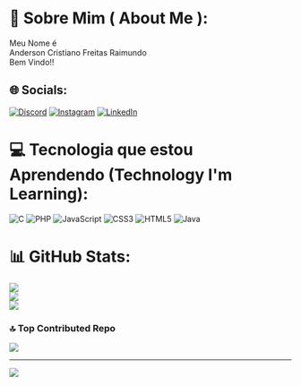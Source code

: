 # 💫 Sobre Mim ( About Me ):
Meu Nome é <br>
Anderson Cristiano Freitas Raimundo<br>Bem Vindo!!


## 🌐 Socials:
[![Discord](https://img.shields.io/badge/Discord-%237289DA.svg?logo=discord&logoColor=white)](https://discord.gg/AndersonCris.Fr) [![Instagram](https://img.shields.io/badge/Instagram-%23E4405F.svg?logo=Instagram&logoColor=white)](https://instagram.com/andercris_fr) [![LinkedIn](https://img.shields.io/badge/LinkedIn-%230077B5.svg?logo=linkedin&logoColor=white)](https://linkedin.com/in/https://www.linkedanderson-cristiano-622bb4303) 

# 💻 Tecnologia que estou Aprendendo (Technology I'm Learning):
![C](https://img.shields.io/badge/c-%2300599C.svg?style=for-the-badge&logo=c&logoColor=white) ![PHP](https://img.shields.io/badge/php-%23777BB4.svg?style=for-the-badge&logo=php&logoColor=white) ![JavaScript](https://img.shields.io/badge/javascript-%23323330.svg?style=for-the-badge&logo=javascript&logoColor=%23F7DF1E) ![CSS3](https://img.shields.io/badge/css3-%231572B6.svg?style=for-the-badge&logo=css3&logoColor=white) ![HTML5](https://img.shields.io/badge/html5-%23E34F26.svg?style=for-the-badge&logo=html5&logoColor=white) ![Java](https://img.shields.io/badge/java-%23ED8B00.svg?style=for-the-badge&logo=openjdk&logoColor=white)
# 📊 GitHub Stats:
![](https://github-readme-stats.vercel.app/api?username=AndersonCRFR&theme=gotham&hide_border=false&include_all_commits=false&count_private=false)<br/>
![](https://github-readme-streak-stats.herokuapp.com/?user=AndersonCRFR&theme=gotham&hide_border=false)<br/>
![](https://github-readme-stats.vercel.app/api/top-langs/?username=AndersonCRFR&theme=gotham&hide_border=false&include_all_commits=false&count_private=false&layout=compact)

### 🔝 Top Contributed Repo
![](https://github-contributor-stats.vercel.app/api?username=AndersonCRFR&limit=5&theme=gotham&combine_all_yearly_contributions=true)

---
[![](https://visitcount.itsvg.in/api?id=AndersonCRFR&icon=0&color=0)](https://visitcount.itsvg.in)

<!-- Proudly created with GPRM ( https://gprm.itsvg.in ) -->
